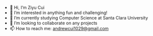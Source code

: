 - 👋 Hi, I’m Ziyu Cui
- 👀 I’m interested in anything fun and challenging!
- 🌱 I’m currently studying Computer Science at Santa Clara University
- 💞️ I’m looking to collaborate on any projects
- 📫 How to reach me: andrewcui1029@gmail.com 

<!---
adw1029/adw1029 is a ✨ special ✨ repository because its `README.md` (this file) appears on your GitHub profile.
You can click the Preview link to take a look at your changes.
--->
